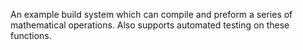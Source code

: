 An example build system which can compile and preform a series of mathematical operations.
Also supports automated testing on these functions. 
